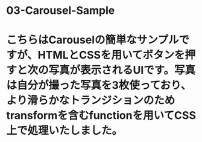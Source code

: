 # 03-Carousel-Sample
# こちらはCarouselの簡単なサンプルですが、HTMLとCSSを用いてボタンを押すと次の写真が表示されるUIです。写真は自分が撮った写真を3枚使っており、より滑らかなトランジションのためtransformを含むfunctionを用いてCSS上で処理いたしました。
